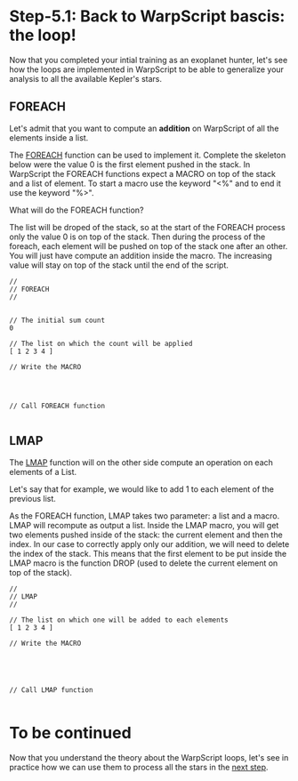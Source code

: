 # Step-5.1: Back to WarpScript bascis: the loop!

Now that you completed your intial training as an exoplanet hunter, let's see how the loops are implemented in WarpScript to be able to generalize your analysis to all the available Kepler's stars.

## FOREACH

Let's admit that you want to compute an **addition** on WarpScript of all the elements inside a list.

The [FOREACH](http://www.warp10.io/reference/functions/function_FOREACH/) function can be used to implement it. Complete the skeleton below were the value 0 is the first element pushed in the stack. In WarpScript the FOREACH functions expect a MACRO on top of the stack and a list of element. To start a macro use the keyword "<%" and to end it use the keyword "%>". 

What will do the FOREACH function? 

The list will be droped of the stack, so at the start of the FOREACH process only the value 0 is on top of the stack. Then during the process of the foreach, each element will be pushed on top of the stack one after an other. You will just have compute an addition inside the macro. The increasing value will stay on top of the stack until the end of the script.

```
//
// FOREACH
//


// The initial sum count
0

// The list on which the count will be applied
[ 1 2 3 4 ]

// Write the MACRO




// Call FOREACH function


```

## LMAP

The [LMAP](http://www.warp10.io/reference/functions/function_LMAP/) function will on the other side compute an operation on each elements of a List.

Let's say that for example, we would like to add 1 to each element of the previous list.

As the FOREACH function, LMAP takes two parameter: a list and a macro. LMAP will recompute as output a list. Inside the LMAP macro, you will get two elements pushed inside of the stack: the current element and then the index. In our case to correctly apply only our addition, we will need to delete the index of the stack. This means that the first element to be put inside the LMAP macro is the function DROP (used to delete the current element on top of the stack).


```
//
// LMAP
//

// The list on which one will be added to each elements
[ 1 2 3 4 ]

// Write the MACRO

 
 
 

// Call LMAP function


```

# To be continued

Now that you understand the theory about the WarpScript loops, let's see in practice how we can use them to process all the stars in the [next step](/step-5-Process-all-stars/5.2-Optimize-global-analysis/README.md).